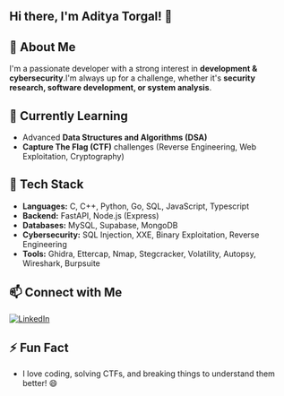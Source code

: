 ## Hi there, I'm Aditya Torgal! 👋

## 🚀 **About Me**

I'm a passionate developer with a strong interest in **development & cybersecurity**.I'm always up for a challenge, whether it's **security research, software development, or system analysis**.

## 🌱 **Currently Learning**

- Advanced **Data Structures and Algorithms (DSA)**
- **Capture The Flag (CTF)** challenges (Reverse Engineering, Web Exploitation, Cryptography)

## 🔧 **Tech Stack**

- **Languages:** C, C++, Python, Go, SQL, JavaScript, Typescript
- **Backend:** FastAPI, Node.js (Express)
- **Databases:** MySQL, Supabase, MongoDB
- **Cybersecurity:** SQL Injection, XXE, Binary Exploitation, Reverse Engineering
- **Tools:** Ghidra, Ettercap, Nmap, Stegcracker, Volatility, Autopsy, Wireshark, Burpsuite

## 📫 **Connect with Me**

[![LinkedIn](https://img.shields.io/badge/LinkedIn-Aditya%20Torgal-blue?style=flat-square&logo=linkedin)](https://www.linkedin.com/in/adityatorgal/)

## ⚡ **Fun Fact**

- I love coding, solving CTFs, and breaking things to understand them better! 😄
